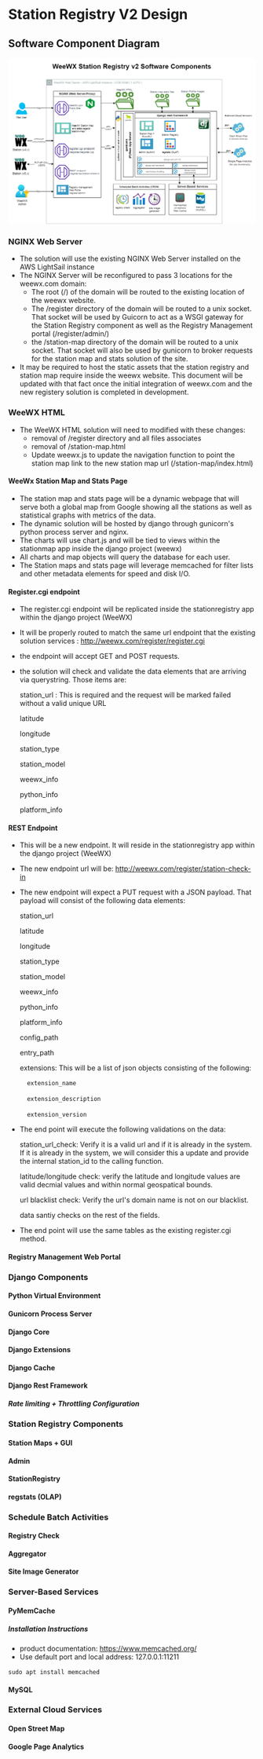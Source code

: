 # Station Registry V2 Design

## Software Component Diagram

![Alt Software Component Diagram](weewx-stationregistry-v2-diagram.png)

### NGINX Web Server

* The solution will use the existing NGINX Web Server installed on the AWS LightSail instance
* The NGINX Server will be reconfigured to pass 3 locations for the weewx.com domain:
   * The root (/) of the domain will be routed to the existing location of the weewx website.
   * The /register directory of the domain will be routed to a unix socket. That socket will be used by Guicorn to act as a WSGI gateway for the Station Registry component as well as the Registry Management portal (/register/admin/)
   * the /station-map directory of the domain will be routed to a unix socket. That socket will also be used by gunicorn to broker requests for the station map and stats solution of the site.
* It may be required to host the static assets that the station registry and station map require inside the weewx website. This document will be updated with that fact once the initial integration of weewx.com and the new registery solution is completed in development.


### WeeWX HTML
* The WeeWX HTML solution will need to modified with these changes:
   * removal of /register directory and all files associates
   * removal of /station-map.html
   * Update weewx.js to update the navigation function to point the station map link to the new station map url (/station-map/index.html)



#### WeeWx Station Map and Stats Page
* The station map and stats page will be a dynamic webpage that will serve both a global map from Google showing all the stations as well as statistical graphs with metrics of the data.
* The dynamic solution will be hosted by django through gunicorn's python process server and nginx.
* The charts will use chart.js and will be tied to views within the stationmap app inside the django project (weewx)
* All charts and map objects will query the database for each user.
* The Station maps and stats page will leverage memcached for filter lists and other metadata elements for speed and disk I/O.


#### Register.cgi endpoint
* The register.cgi endpoint will be replicated inside the stationregistry app within the django project (WeeWX)
* It will be properly routed to match the same url endpoint that the existing solution services : http://weewx.com/register/register.cgi
* the endpoint will accept GET and POST requests.
* the solution will check and validate the data elements that are arriving via querystring. Those items are:


    station_url : This is required and the request will be marked failed without a valid unique URL
    
    latitude
    
    longitude
    
    station_type
    
    station_model
    
    weewx_info
    
    python_info
    
    platform_info



#### REST Endpoint
* This will be a new endpoint. It will reside in the stationregistry app within the django project (WeeWX)
* The new endpoint url will be: http://weewx.com/register/station-check-in
* The new endpoint will expect a PUT request with a JSON payload. That payload will consist of the following data elements:

    station_url

    latitude

    longitude

    station_type

    station_model

    weewx_info

    python_info

    platform_info

    config_path

    entry_path

    extensions: This will be a list of json objects consisting of the following:

        extension_name

        extension_description
        
        extension_version


* The end point will execute the following validations on the data:

    station_url_check: Verify it is a valid url and if it is already in the system. If it is already in the system, we will consider this a update and provide the internal station_id to the calling function.

    latitude/longitude check: verify the latitude and longitude values are valid decmial values and within normal geospatical bounds.

    url blacklist check: Verify the url's domain name is not on our blacklist. 

    data santiy checks on the rest of the fields.

* The end point will use the same tables as the existing register.cgi method.


    

#### Registry Management Web Portal

### Django Components

#### Python Virtual Environment

#### Gunicorn Process Server

#### Django Core

#### Django Extensions

#### Django Cache

#### Django Rest Framework

##### Rate limiting + Throttling Configuration

### Station Registry Components

#### Station Maps + GUI

#### Admin

#### StationRegistry

#### regstats (OLAP)


### Schedule Batch Activities

#### Registry Check

#### Aggregator

#### Site Image Generator

### Server-Based Services

#### PyMemCache

##### Installation Instructions

* product documentation: https://www.memcached.org/
* Use default port and local address: 127.0.0.1:11211

```
sudo apt install memcached
```

#### MySQL


### External Cloud Services

#### Open Street Map

#### Google Page Analytics

